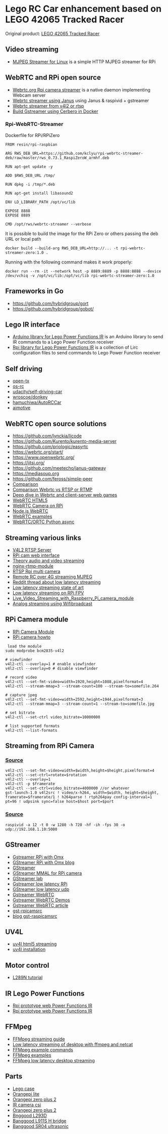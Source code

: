 # Lego RC Car enhancement based on LEGO 42065 Tracked Racer

Original product: [LEGO 42065 Tracked Racer](https://www.eurobricks.com/forum/index.php?/forums/topic/145708-review-42065-tracked-racer/)

## Video streaming

* [MJPEG Streamer for Linux](https://github.com/ccrisan/streameye) is a simple HTTP MJPEG streamer for RPi

## WebRTC and RPi open source

* [Webrtc.org Rpi camera streamer](https://github.com/kclyu/rpi-webrtc-streamer) is a native daemon implementing Webcam server
* [Webrtc streamer using Janus](https://www.rs-online.com/designspark/building-a-raspberry-pi-2-webrtc-camera) using Janus & raspivid + gstreamer
* [Webrtc streamer from v4l2 or rtsp](https://github.com/mpromonet/webrtc-streamer)
* [Build Gstreamer using Cerbero in Docker](https://gist.github.com/maxmcd/a83af48c453141502404f73d1dbf5ea9)

### Rpi-WebRTC-Streamer

Dockerfile for RPi/RPiZero

```
FROM resin/rpi-raspbian

ARG RWS_DEB_URL=https://github.com/kclyu/rpi-webrtc-streamer-deb/raw/master/rws_0.73.1_RaspiZeroW_armhf.deb

RUN apt-get update -y

ADD $RWS_DEB_URL /tmp/

RUN dpkg -i /tmp/*.deb

RUN apt-get install libasound2

ENV LD_LIBRARY_PATH /opt/vc/lib

EXPOSE 8888
EXPOSE 8889

CMD /opt/rws/webrtc-streamer --verbose
```

It is possible to build the image for the RPi Zero or others passing the deb URL or local path
```
docker build --build-arg RWS_DEB_URL=http://... -t rpi-webrtc-streamer-zero:1.0 .
```

Running with the following command makes it work properly:
```
docker run --rm -it --network host -p 8889:8889 -p 8888:8888 --device /dev/vchiq -v /opt/vc/lib:/opt/vc/lib rpi-webrtc-streamer-zero:1.0
```

## Frameworks in Go
* https://github.com/hybridgroup/gort
* https://github.com/hybridgroup/gobot/

## Lego IR interface

* [Arduino library for Lego Power Functions IR](https://github.com/jurriaan/Arduino-PowerFunctions/) is an Arduino library to send IR commands to a Lego Power Function receiver
* [Rpi library for Lego Power Functions IR](https://github.com/iConor/lego-lirc) is a collection of Lirc configuration files to send commands to Lego Power Function receiver

## Self driving

* [open-tx](http://www.open-tx.org/)
* [os-rc](http://www.os-rc.com/en/)
* [udacity/self-driving-car](https://github.com/udacity/self-driving-car/)
* [wroscoe/donkey](https://github.com/wroscoe/donkey)
* [hamuchiwa/AutoRCCar](https://github.com/hamuchiwa/AutoRCCar)
* [aimotive](https://aimotive.com/)

## WebRTC open source solutions

* https://github.com/lynckia/licode
* https://github.com/Kurento/kurento-media-server
* https://github.com/priologic/easyrtc
* https://webrtc.org/start/
* https://www.openwebrtc.org/
* https://jitsi.org/
* https://github.com/meetecho/janus-gateway
* https://mediasoup.org
* https://github.com/feross/simple-peer
* [Comparison](https://docs.google.com/spreadsheets/d/13YeU90Fb8Tk_mrtjGqKP-o_PaR5FmxjA8QYypmENphE/edit#gid=0)
* [Comparison Webrtc vs RTSP or RTMP](https://flashphoner.com/browser-based-webrtc-stream-from-rtsp-ip-camera-with-low-latency/)
* [Deep dive in Webrtc and client-server web games](http://blog.brkho.com/2017/03/15/dive-into-client-server-web-games-webrtc/)
* [WebRTC HTML5](https://www.html5rocks.com/en/tutorials/webrtc/basics/)
* [WebRTC Camera on RPi](https://www.rs-online.com/designspark/building-a-raspberry-pi-2-webrtc-camera)
* [Node.js WebRTC](https://github.com/node-webrtc/node-webrtc)
* [WebRTC examples](https://github.com/pion/example-webrtc-applications)
* [WebRTC/ORTC Python async](https://github.com/jlaine/aiortc)

## Streaming various links

* [V4L2 RTSP Server](https://github.com/mpromonet/v4l2rtspserver)
* [RPi cam web interface](https://elinux.org/RPi-Cam-Web-Interface)
* [Theory audio and video streaming](https://developer.mozilla.org/en-US/Apps/Fundamentals/Audio_and_video_delivery/Live_streaming_web_audio_and_video)
* [nginx-rtmp-module](https://github.com/arut/nginx-rtmp-module)
* [RTSP Rpi multi camera](https://community.ubnt.com/t5/UniFi-Video/Tutorial-RTSP-Raspberry-Pi-B-Viewer-6-Cam-4-Cam/td-p/1536448)
* [Remote RC over 4G streaming MJPEG](https://hackaday.com/2017/09/12/video-streaming-like-your-raspberry-pi-depended-on-it/)
* [Reddit thread about low latency streaming](https://www.reddit.com/r/linux/comments/1498is/live_low_latency_peer_to_peer_video_streaming/)
* [Low latency streaming state of art](http://www.zender.tv/news/2018/3/23/ultra-low-latency-streaming-the-current-state)
* [Low latency streaming on RPi FPV](https://www.wumpus-cave.net/2015/11/06/low-latency-fpv-streaming-with-the-raspberry-pi/)
* [Live_Video_Streaming_with_Raspberry_Pi_camera_module](https://wiki.jmk.hu/wiki/Live_Video_Streaming_with_Raspberry_Pi_camera_module)
* [Analog streaming using Wifibroadcast](https://befinitiv.wordpress.com/wifibroadcast-analog-like-transmission-of-live-video-data/)


## RPi Camera module

* [RPi Camera Module](http://www.geeetech.com/wiki/index.php/Raspberry_Pi_Camera_Module)
* [RPi camera howto](https://www.ics.com/blog/raspberry-pi-camera-module)

```
 load the module
sudo modprobe bcm2835-v4l2

# viewfinder
v4l2-ctl --overlay=1 # enable viewfinder
v4l2-ctl --overlay=0 # disable viewfinder

# record video
v4l2-ctl --set-fmt-video=width=1920,height=1088,pixelformat=4
v4l2-ctl --stream-mmap=3 --stream-count=100 --stream-to=somefile.264

# capture jpeg
v4l2-ctl --set-fmt-video=width=2592,height=1944,pixelformat=3
v4l2-ctl --stream-mmap=3 --stream-count=1 --stream-to=somefile.jpg

# set bitrate
v4l2-ctl --set-ctrl video_bitrate=10000000

# list supported formats
v4l2-ctl --list-formats
```

## Streaming from RPi Camera

### [Source](https://raspberrypi.stackexchange.com/questions/26675/modern-way-to-stream-h-264-from-the-raspberry-cam)
```
v4l2-ctl --set-fmt-video=width=$width,height=$height,pixelformat=4
v4l2-ctl --set-ctrl=rotate=$rotation
v4l2-ctl --overlay=1
v4l2-ctl -p $framerate
v4l2-ctl --set-ctrl=video_bitrate=4000000 //or whatever
gst-launch-1.0 v4l2src ! video/x-h264, width=$width, height=$height, framerate=$framerate/1 ! h264parse ! rtph264pay config-interval=1 pt=96 ! udpsink sync=false host=$host port=$port
```

### [Source](https://wiki.marcluerssen.de/index.php?title=Raspberry_Pi/Camera_streaming)
```
raspivid -a 12 -t 0 -w 1280 -h 720 -hf -ih -fps 30 -o udp://192.168.1.10:5000
```

## GStreamer

* [Gstreamer RPi with Omx](https://wiki.jmk.hu/wiki/Live_Video_Streaming_with_Raspberry_Pi_camera_module)
* [GStreamer RPi with Omx blog](http://nginx-rtmp.blogspot.fr/2013/07/gstreamer-and-raspberry-pi.html)
* [GStreamer](https://gstreamer.freedesktop.org/)
* [GStreamer MMAL for RPi camera](https://github.com/youviewtv/gst-mmal)
* [GStreamer lab](http://www.z25.org/static/_rd_/videostreaming_intro_plab/)
* [Gstreamer low latency RPi](http://blog.tkjelectronics.dk/2013/06/how-to-stream-video-and-audio-from-a-raspberry-pi-with-no-latency/)
* [GStreamer low latency udp](https://altax.net/blog/low-latency-raspberry-pi-video-transmission/)
* [Gstreamer WebRTC](http://blog.nirbheek.in/2018/02/gstreamer-webrtc.html)
* [Gstreamer WebRTC Demos](https://github.com/centricular/gstwebrtc-demos/)
* [Gstreamer WebRTC article](https://opensource.com/article/19/1/gstreamer)
* [gst-rpicamsrc](https://github.com/thaytan/gst-rpicamsrc)
* [blog gst-raspicamsrc](https://sparkyflight.wordpress.com/tag/gst-rpicamsrc/)

## UV4L
* [uv4l html5 streaming](https://www.linux-projects.org/uv4l/tutorials/custom-webapp-with-face-detection/)
* [uv4l installation](https://www.linux-projects.org/uv4l/installation/)

## Motor control

* [L289N tutorial](http://howtomechatronics.com/tutorials/arduino/arduino-dc-motor-control-tutorial-l298n-pwm-h-bridge/)

## IR Lego Power Functions

* [Rpi prototype web Power Functions IR](https://github.com/braek/legoirblaster)
* [Rpi prototype web Power Functions IR](http://www.internetoflego.com/lego-train-automation-ir-power-functions-with-nodejs-and-lirc/)

## FFMpeg

* [FFMpeg streaming guide](https://trac.ffmpeg.org/wiki/StreamingGuide)
* [Low latency streaming of desktop with ffmpeg and netcat](https://gist.github.com/Brainiarc7/4636a162ef7dc2e8c9c4c1d4ae887c0e)
* [FFMpeg example commands](https://news.mistserver.org/news/71/An+introduction+to+encoding+and+pushing+with+ffmpeg)
* [FFMpeg examples](https://rwdy15.wordpress.com/2015/02/12/streaming-with-ffmpeg-and-receiving-with-vlc/)
* [FFMpeg low latency desktop streaming](http://fomori.org/blog/?p=1213)

## Parts

* [Lego case](https://coolcomponents.co.uk/collections/raspberry-pi/products/pi-blox-legor-compatible-case-for-raspberry-pi-pi-camera-black)
* [Orangepi lite](http://www.orangepi.org/orangepilite/)
* [Orangepi zero plus 2](http://www.orangepi.org/OrangePiZeroPlus2/)
* [IR camera csi](https://it.aliexpress.com/item/New-Raspberry-Pi-3-IR-CUT-Camera-Night-Vision-Focal-Adjustable-5-MP-OV5647-Automatically-Switch/32831783732.html)
* [Orangepi zero plus 2](https://it.aliexpress.com/item/2MP-Camera-for-Orange-PC-Pi-One-PC-Plus-Plus2e-Zero-Plus-2/32831026461.html)
* [Bnggood L293D](https://www.banggood.com/MINI-L293D-Arduino-Motor-Drive-Expansion-Board-Mini-L293D-Motor-Drive-Module-p-1202756.html?rmmds=cart)
* [Banggood L911S H bridge](https://www.banggood.com/L9110S-H-Bridge-Stepper-Motor-Dual-DC-Driver-Controller-Module-p-914880.html?rmmds=cart)
* [Banggood SR04 ultrasonic](https://www.banggood.com/5Pcs-HC-SR04-Ultrasonic-Ranging-Sensor-Ultrasonic-Module-For-Arduino-p-943142.html?rmmds=cart)
